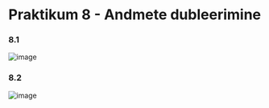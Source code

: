 # Praktikum 8 - Andmete dubleerimine



### 8.1
![image](https://github.com/user-attachments/assets/ea53fec0-d44d-46ec-be37-03ec0c9a3a14)

### 8.2
![image](https://github.com/user-attachments/assets/0de41c36-0118-4cfa-9b42-aae599d7053f)
